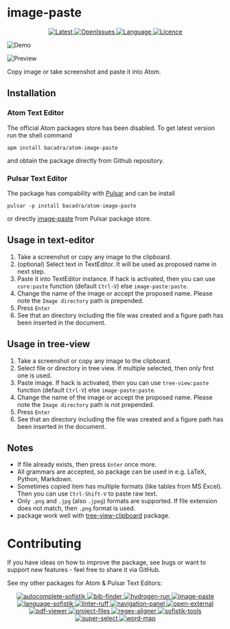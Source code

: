 # image-paste

<p align="center">
  <a href="https://github.com/bacadra/atom-image-paste/tags">
  <img src="https://img.shields.io/github/v/tag/bacadra/atom-image-paste?style=for-the-badge&label=Latest&color=blue" alt="Latest">
  </a>
  <a href="https://github.com/bacadra/atom-image-paste/issues">
  <img src="https://img.shields.io/github/issues-raw/bacadra/atom-image-paste?style=for-the-badge&color=blue" alt="OpenIssues">
  </a>
  <a href="https://github.com/bacadra/atom-image-paste/blob/master/package.json">
  <img src="https://img.shields.io/github/languages/top/bacadra/atom-image-paste?style=for-the-badge&color=blue" alt="Language">
  </a>
  <a href="https://github.com/bacadra/atom-image-paste/blob/master/LICENSE">
  <img src="https://img.shields.io/github/license/bacadra/atom-image-paste?style=for-the-badge&color=blue" alt="Licence">
  </a>
</p>

![Demo](https://github.com/bacadra/image-paste/blob/master/assets/demo.gif?raw=true)

![Preview](https://github.com/bacadra/image-paste/blob/master/assets/preview.png?raw=true)

Copy image or take screenshot and paste it into Atom.

## Installation

### Atom Text Editor

The official Atom packages store has been disabled. To get latest version run the shell command

    apm install bacadra/atom-image-paste

and obtain the package directly from Github repository.

### Pulsar Text Editor

The package has compability with [Pulsar](https://pulsar-edit.dev/) and can be install

    pulsar -p install bacadra/atom-image-paste

or directly [image-paste](https://web.pulsar-edit.dev/packages/image-paste) from Pulsar package store.

## Usage in text-editor

1. Take a screenshot or copy any image to the clipboard.
2. (optional) Select text in TextEditor. It will be used as proposed name in next step.
3. Paste it into TextEditor instance. If hack is activated, then you can use `core:paste` function (default `Ctrl-V`) else `image-paste:paste`.
4. Change the name of the image or accept the proposed name. Please note the `Image directory` path is prepended.
5. Press `Enter`
6. See that an directory including the file was created and a figure path has been inserted in the document.

## Usage in tree-view

1. Take a screenshot or copy any image to the clipboard.
2. Select file or directory in tree view. If multiple selected, then only first one is used.
3. Paste image. If hack is activated, then you can use `tree-view:paste` function (default `Ctrl-V`) else `image-paste:paste`.
4. Change the name of the image or accept the proposed name. Please note the `Image directory` path is not prepended.
5. Press `Enter`
6. See that an directory including the file was created and a figure path has been inserted in the document.

## Notes

* If file already exists, then press `Enter` once more.
* All grammars are accepted, so package can be used in e.g. LaTeX, Python, Markdown.
* Sometimes copied item has multiple formats (like tables from MS Excel). Then you can use `Ctrl-Shift-V` to paste raw text.
* Only `.png` and `.jpg` (also `.jpeg`) formats are supported. If file extension does not match, then `.png` format is used.
* package work well with [tree-view-clipboard](https://github.com/Souleste/tree-view-clipboard) package.

# Contributing

If you have ideas on how to improve the package, see bugs or want to support new features - feel free to share it via GitHub.

See my other packages for Atom & Pulsar Text Editors:
<p align="center">
<a href="https://github.com/bacadra/atom-autocomplete-sofistik"><img src="https://img.shields.io/github/v/tag/bacadra/atom-autocomplete-sofistik?style=for-the-badge&label=autocomplete-sofistik&color=blue" alt="autocomplete-sofistik">
<a href="https://github.com/bacadra/atom-bib-finder"><img src="https://img.shields.io/github/v/tag/bacadra/atom-bib-finder?style=for-the-badge&label=bib-finder&color=blue" alt="bib-finder">
<a href="https://github.com/bacadra/atom-hydrogen-run"><img src="https://img.shields.io/github/v/tag/bacadra/atom-hydrogen-run?style=for-the-badge&label=hydrogen-run&color=blue" alt="hydrogen-run">
<a href="https://github.com/bacadra/atom-image-paste"><img src="https://img.shields.io/github/v/tag/bacadra/atom-image-paste?style=for-the-badge&label=image-paste&color=blue" alt="image-paste">
<a href="https://github.com/bacadra/atom-language-sofistik"><img src="https://img.shields.io/github/v/tag/bacadra/atom-language-sofistik?style=for-the-badge&label=language-sofistik&color=blue" alt="language-sofistik">
<a href="https://github.com/bacadra/atom-linter-ruff"><img src="https://img.shields.io/github/v/tag/bacadra/atom-linter-ruff?style=for-the-badge&label=linter-ruff&color=blue" alt="linter-ruff">
<a href="https://github.com/bacadra/atom-navigation-panel"><img src="https://img.shields.io/github/v/tag/bacadra/atom-navigation-panel?style=for-the-badge&label=navigation-panel&color=blue" alt="navigation-panel">
<a href="https://github.com/bacadra/atom-open-external"><img src="https://img.shields.io/github/v/tag/bacadra/atom-open-external?style=for-the-badge&label=open-external&color=blue" alt="open-external">
<a href="https://github.com/bacadra/atom-pdf-viewer"><img src="https://img.shields.io/github/v/tag/bacadra/atom-pdf-viewer?style=for-the-badge&label=pdf-viewer&color=blue" alt="pdf-viewer">
<a href="https://github.com/bacadra/atom-project-files"><img src="https://img.shields.io/github/v/tag/bacadra/atom-project-files?style=for-the-badge&label=project-files&color=blue" alt="project-files">
<a href="https://github.com/bacadra/atom-regex-aligner"><img src="https://img.shields.io/github/v/tag/bacadra/atom-regex-aligner?style=for-the-badge&label=regex-aligner&color=blue" alt="regex-aligner">
<a href="https://github.com/bacadra/atom-sofistik-tools"><img src="https://img.shields.io/github/v/tag/bacadra/atom-sofistik-tools?style=for-the-badge&label=sofistik-tools&color=blue" alt="sofistik-tools">
<a href="https://github.com/bacadra/atom-super-select"><img src="https://img.shields.io/github/v/tag/bacadra/atom-super-select?style=for-the-badge&label=super-select&color=blue" alt="super-select">
<a href="https://github.com/bacadra/atom-word-map"><img src="https://img.shields.io/github/v/tag/bacadra/atom-word-map?style=for-the-badge&label=word-map&color=blue" alt="word-map">
</p>
